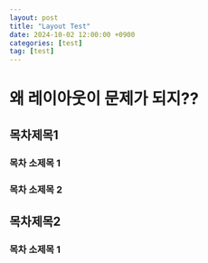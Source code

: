 ```yaml
---
layout: post
title: "Layout Test"
date: 2024-10-02 12:00:00 +0900
categories: [test]
tag: [test]
---
```

# 왜 레이아웃이 문제가 되지??  
## 목차제목1  
### 목차 소제목 1  
### 목차 소제목 2  

## 목차제목2  
### 목차 소제목 1  
